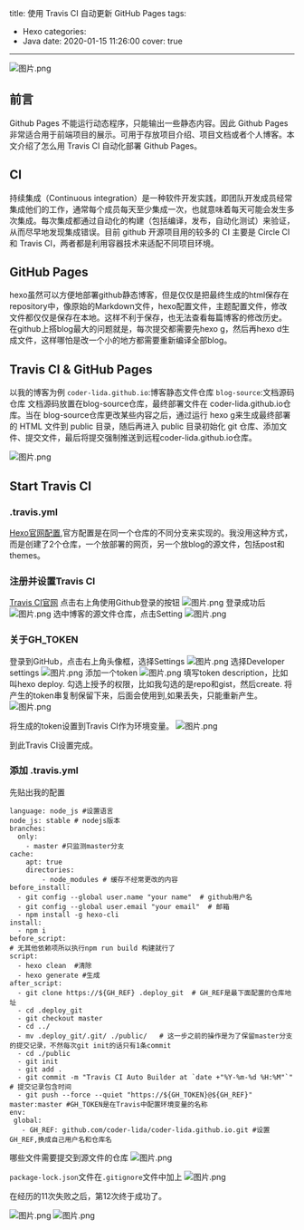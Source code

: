 title: 使用 Travis CI 自动更新 GitHub Pages
tags:
  - Hexo
categories:
  - Java
date: 2020-01-15 11:26:00
cover: true
---
![图片.png](https://imgconvert.csdnimg.cn/aHR0cHM6Ly91cGxvYWQtaW1hZ2VzLmppYW5zaHUuaW8vdXBsb2FkX2ltYWdlcy8xMjU1MzI0OS0wZWQ4OTcwMDA5N2FlMDNjLnBuZw?x-oss-process=image/format,png)
<!-- more -->
## 前言
Github Pages 不能运行动态程序，只能输出一些静态内容。因此 Github Pages 非常适合用于前端项目的展示。可用于存放项目介绍、项目文档或者个人博客。本文介绍了怎么用 Travis CI 自动化部署 Github Pages。

## CI
持续集成（Continuous integration）是一种软件开发实践，即团队开发成员经常集成他们的工作，通常每个成员每天至少集成一次，也就意味着每天可能会发生多次集成。每次集成都通过自动化的构建（包括编译，发布，自动化测试）来验证，从而尽早地发现集成错误。目前 github 开源项目用的较多的 CI 主要是 Circle CI 和 Travis CI，两者都是利用容器技术来适配不同项目环境。

## GitHub Pages
hexo虽然可以方便地部署github静态博客，但是仅仅是把最终生成的html保存在repository中，像原始的Markdown文件，hexo配置文件，主题配置文件，修改文件都仅仅是保存在本地。这样不利于保存，也无法查看每篇博客的修改历史。
在github上搭blog最大的问题就是，每次提交都需要先hexo g，然后再hexo d生成文件，这样哪怕是改一个小的地方都需要重新编译全部blog。

## Travis CI  & GitHub Pages
以我的博客为例
`coder-lida.github.io`:博客静态文件仓库
`blog-source`:文档源码仓库
文档源码放置在blog-source仓库，最终部署文件在 coder-lida.github.io仓库。当在 blog-source仓库更改某些内容之后，通过运行 hexo g来生成最终部署的 HTML 文件到 public 目录，随后再进入 public 目录初始化 git 仓库、添加文件、提交文件，最后将提交强制推送到远程coder-lida.github.io仓库。

![图片.png](https://imgconvert.csdnimg.cn/aHR0cHM6Ly91cGxvYWQtaW1hZ2VzLmppYW5zaHUuaW8vdXBsb2FkX2ltYWdlcy8xMjU1MzI0OS01MTFmNDM0YWRjZDQ0YTJhLnBuZw?x-oss-process=image/format,png)

## Start Travis CI
### .travis.yml
[Hexo官网配置](https://hexo.io/docs/github-pages),官方配置是在同一个仓库的不同分支来实现的。我没用这种方式，而是创建了2个仓库，一个放部署的网页，另一个放blog的源文件，包括post和themes。

### 注册并设置Travis CI
[Travis CI官网](https://travis-ci.org)
点击右上角使用Github登录的按钮
![图片.png](https://imgconvert.csdnimg.cn/aHR0cHM6Ly91cGxvYWQtaW1hZ2VzLmppYW5zaHUuaW8vdXBsb2FkX2ltYWdlcy8xMjU1MzI0OS0yMjJmMzAzYzlhN2QwZjBiLnBuZw?x-oss-process=image/format,png)
登录成功后
![图片.png](https://imgconvert.csdnimg.cn/aHR0cHM6Ly91cGxvYWQtaW1hZ2VzLmppYW5zaHUuaW8vdXBsb2FkX2ltYWdlcy8xMjU1MzI0OS1mNTQwMTY4MmY3YWI5YjA1LnBuZw?x-oss-process=image/format,png)
选中博客的源文件仓库，点击Setting
![图片.png](https://imgconvert.csdnimg.cn/aHR0cHM6Ly91cGxvYWQtaW1hZ2VzLmppYW5zaHUuaW8vdXBsb2FkX2ltYWdlcy8xMjU1MzI0OS1hZjcyOTY1ODJmMTgyYmY0LnBuZw?x-oss-process=image/format,png)
### 关于GH_TOKEN
登录到GitHub，点击右上角头像框，选择Settings
![图片.png](https://imgconvert.csdnimg.cn/aHR0cHM6Ly91cGxvYWQtaW1hZ2VzLmppYW5zaHUuaW8vdXBsb2FkX2ltYWdlcy8xMjU1MzI0OS01Y2ZmNjFjMDlmMmFiMzdkLnBuZw?x-oss-process=image/format,png)
选择Developer settings
![图片.png](https://imgconvert.csdnimg.cn/aHR0cHM6Ly91cGxvYWQtaW1hZ2VzLmppYW5zaHUuaW8vdXBsb2FkX2ltYWdlcy8xMjU1MzI0OS00ODkyY2QxNTNlMmRiOTIxLnBuZw?x-oss-process=image/format,png)
添加一个token
![图片.png](https://imgconvert.csdnimg.cn/aHR0cHM6Ly91cGxvYWQtaW1hZ2VzLmppYW5zaHUuaW8vdXBsb2FkX2ltYWdlcy8xMjU1MzI0OS03ODQ4NTNiYjJiM2RhZjJiLnBuZw?x-oss-process=image/format,png)
填写token description，比如叫hexo deploy.
勾选上授予的权限，比如我勾选的是repo和gist，然后create.
将产生的token串复制保留下来，后面会使用到,如果丢失，只能重新产生。
![图片.png](https://imgconvert.csdnimg.cn/aHR0cHM6Ly91cGxvYWQtaW1hZ2VzLmppYW5zaHUuaW8vdXBsb2FkX2ltYWdlcy8xMjU1MzI0OS1hOTA1NWVkNmMzYzMxZDAxLnBuZw?x-oss-process=image/format,png)

将生成的token设置到Travis CI作为环境变量。
![图片.png](https://imgconvert.csdnimg.cn/aHR0cHM6Ly91cGxvYWQtaW1hZ2VzLmppYW5zaHUuaW8vdXBsb2FkX2ltYWdlcy8xMjU1MzI0OS0xMzU0NTgxZGEwZDJmMDQzLnBuZw?x-oss-process=image/format,png)

到此Travis CI设置完成。
### 添加 .travis.yml
先贴出我的配置
```
language: node_js #设置语言
node_js: stable # nodejs版本
branches:
  only:
    - master #只监测master分支
cache:
    apt: true
    directories:
        - node_modules # 缓存不经常更改的内容
before_install:
  - git config --global user.name "your name"  # github用户名
  - git config --global user.email "your email"  # 邮箱
  - npm install -g hexo-cli
install:
  - npm i
before_script:
# 无其他依赖项所以执行npm run build 构建就行了
script:
  - hexo clean  #清除
  - hexo generate #生成
after_script:
  - git clone https://${GH_REF} .deploy_git  # GH_REF是最下面配置的仓库地址
  - cd .deploy_git
  - git checkout master
  - cd ../
  - mv .deploy_git/.git/ ./public/   # 这一步之前的操作是为了保留master分支的提交记录，不然每次git init的话只有1条commit
  - cd ./public
  - git init
  - git add .
  - git commit -m "Travis CI Auto Builder at `date +"%Y-%m-%d %H:%M"`" # 提交记录包含时间 
  - git push --force --quiet "https://${GH_TOKEN}@${GH_REF}" master:master #GH_TOKEN是在Travis中配置环境变量的名称
env:
 global:
   - GH_REF: github.com/coder-lida/coder-lida.github.io.git #设置GH_REF,换成自己用户名和仓库名
```

哪些文件需要提交到源文件的仓库
![图片.png](https://imgconvert.csdnimg.cn/aHR0cHM6Ly91cGxvYWQtaW1hZ2VzLmppYW5zaHUuaW8vdXBsb2FkX2ltYWdlcy8xMjU1MzI0OS01OTU3YTcxOGFiNDg5ZmQ0LnBuZw?x-oss-process=image/format,png)

`package-lock.json`文件在`.gitignore`文件中加上
![图片.png](https://imgconvert.csdnimg.cn/aHR0cHM6Ly91cGxvYWQtaW1hZ2VzLmppYW5zaHUuaW8vdXBsb2FkX2ltYWdlcy8xMjU1MzI0OS0yODgzYmRmYjhiMmVlM2I4LnBuZw?x-oss-process=image/format,png)

在经历的11次失败之后，第12次终于成功了。

![图片.png](https://imgconvert.csdnimg.cn/aHR0cHM6Ly91cGxvYWQtaW1hZ2VzLmppYW5zaHUuaW8vdXBsb2FkX2ltYWdlcy8xMjU1MzI0OS05MDI3ZGVmMzM3Y2RhYWI0LnBuZw?x-oss-process=image/format,png)
![图片.png](https://imgconvert.csdnimg.cn/aHR0cHM6Ly91cGxvYWQtaW1hZ2VzLmppYW5zaHUuaW8vdXBsb2FkX2ltYWdlcy8xMjU1MzI0OS0xZTBjMjc4Yjg4MzNkMTg5LnBuZw?x-oss-process=image/format,png)

